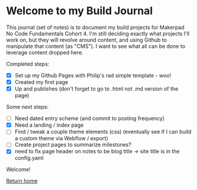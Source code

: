 # Welcome to my Build Journal

This journal (set of notes) is to document my build projects for Makerpad No Code Fundamentals Cohort 4. I'm still deciding exactly what projects I'll work on, but they will revolve around content, and using Github to manipulate that content (as "CMS"). I want to see what all can be done to leverage content dropped here.

Completed steps:
- [x] Set up my Github Pages with Philip's rad simple template - woo!
- [x] Created my first page
- [x] Up and publishes (don't forget to go to .html not .md version of the page)

Some next steps:
- [ ] Need dated entry scheme (and commit to posting frequency)
- [x] Need a landing / index page
- [ ] Find / tweak a couple theme elements (css) (eventually see if I can build a custom theme via Webflow / export)
- [ ] Create project pages to summarize milestones?
- [x] need to fix page header on notes to be blog title -> site title is in the config.yaml

Welcome!

[Return home](https://tgustilo.github.io/mpnc4-maker-journal/)

